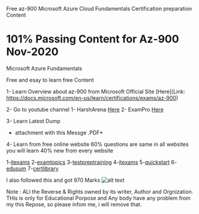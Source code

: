Free az-900 Microsoft Azure Cloud Fundamentals Certification preparation Content 

# 101% Passing Content for Az-900 Nov-2020
Microsoft Azure Fundamentals

Free and esay to learn free Content 

1- Learn Overview about az-900 from Microsoft Official Site
[Here](Link: https://docs.microsoft.com/en-us/learn/certifications/exams/az-900)

2- Go to youtube channel 
1- HarshArena 
[Here](https://www.youtube.com/channel/UChVlvP-HHRnQiA21x6V8nKA)
2- ExamPro 
[Here](https://youtu.be/NKEFWyqJ5XA)

3- Learn Latest Dump 
* attachment with this Messge .PDF*

4- Learn from free online website
60% questions are same in all websites 
you will learn 40% new from every website

1-[itexams](https://www.itexams.com/exam/AZ-900)
2-[examtopics](https://www.(examtopics).com/exams/microsoft/az-900/)
3-[testpreptraining](https://www.testpreptraining.com/microsoft-azure-fundamentals-az-900-free-practice-test)
4-[itexams](https://www.itexams.com/info/AZ-900)
5-[quickstart](https://www.quickstart.com/practice-test-microsoft-azure-fundamentals-az-900.html)
6-[edusum](https://www.edusum.com/microsoft/microsoft-azure-fundamentals-az-900-certification-sample-questions)
7-[certlibrary](https://www.certlibrary.com/exam/AZ-900)

I also followed this and got 970 Marks
![alt text](blob:https://mcptnc.microsoft.com/ed502e5b-8533-44d0-b330-7b8106e70515)


Note : ALl the Reverse & Rights owned by its writer, Author and Orgnization.
THis is only for Educational Porpose and Any body have any problem from my this Repose, so please infom me, i will remove that.
